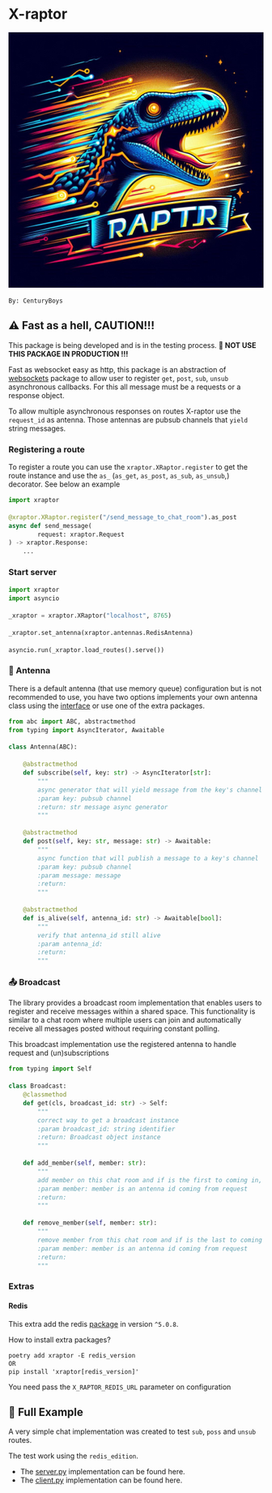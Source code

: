 # X-raptor

![banner](https://raw.githubusercontent.com/CenturyBoys/x-raptor/main/docs/banner.jpeg)

```
By: CenturyBoys
```

## ⚠️ Fast as a hell, CAUTION!!!

This package is being developed and is in the testing process. **🚨 NOT USE THIS PACKAGE IN PRODUCTION !!!**

Fast as websocket easy as http, this package is an abstraction of [websockets](https://pypi.org/project/websockets/) package
to allow user to register `get`, `post`, `sub`, `unsub` asynchronous callbacks. For this all message must be a requests or a response object.

To allow multiple asynchronous responses on routes X-raptor use the `request_id` as antenna. Those antennas are pubsub channels that `yield` string messages.

### Registering a route

To register a route you can use the `xraptor.XRaptor.register` to get the route instance and use the `as_` (`as_get`, `as_post`, `as_sub`, `as_unsub`,) decorator. See below an example

```python
import xraptor

@xraptor.XRaptor.register("/send_message_to_chat_room").as_post
async def send_message(
        request: xraptor.Request
) -> xraptor.Response:
    ...
```

### Start server

```python
import xraptor
import asyncio

_xraptor = xraptor.XRaptor("localhost", 8765)

_xraptor.set_antenna(xraptor.antennas.RedisAntenna)

asyncio.run(_xraptor.load_routes().serve())
```

### 📡 Antenna

There is a default antenna (that use memory queue) configuration but is not recommended to use, you have two options implements your own antenna class using the [interface](./xraptor/core/interfaces.py) 
or use one of the extra packages.

```python
from abc import ABC, abstractmethod
from typing import AsyncIterator, Awaitable

class Antenna(ABC):

    @abstractmethod
    def subscribe(self, key: str) -> AsyncIterator[str]:
        """
        async generator that will yield message from the key's channel 
        :param key: pubsub channel
        :return: str message async generator
        """

    @abstractmethod
    def post(self, key: str, message: str) -> Awaitable:
        """
        async function that will publish a message to a key's channel 
        :param key: pubsub channel
        :param message: message
        :return: 
        """

    @abstractmethod
    def is_alive(self, antenna_id: str) -> Awaitable[bool]:
        """
        verify that antenna_id still alive
        :param antenna_id:
        :return:
        """
```

### 📤 Broadcast

The library provides a broadcast room implementation that enables users to register and receive messages within a shared space. This functionality is similar to a chat room where multiple users can join and automatically receive all messages posted without requiring constant polling.

This broadcast implementation use the registered antenna to handle request and (un)subscriptions

```python
from typing import Self

class Broadcast:
    @classmethod
    def get(cls, broadcast_id: str) -> Self:
        """
        correct way to get a broadcast instance
        :param broadcast_id: string identifier
        :return: Broadcast object instance
        """

    def add_member(self, member: str):
        """
        add member on this chat room and if is the first to coming in, will open the room.
        :param member: member is an antenna id coming from request
        :return:
        """

    def remove_member(self, member: str):
        """
        remove member from this chat room and if is the last to coming out, will close the room.
        :param member: member is an antenna id coming from request
        :return:
        """
```

### Extras

#### Redis

This extra add the redis [package](https://pypi.org/project/redis/) in version `^5.0.8`.

How to install extra packages?

```shell
poetry add xraptor -E redis_version
OR
pip install 'xraptor[redis_version]'
```

You need pass the `X_RAPTOR_REDIS_URL` parameter on configuration

## 🧮 Full Example

A very simple chat implementation was created to test `sub`, `poss` and `unsub` routes.

The test work using the `redis_edition`.

- The [server.py](./example/server.py) implementation can be found here.
- The [client.py](./example/client.py) implementation can be found here.